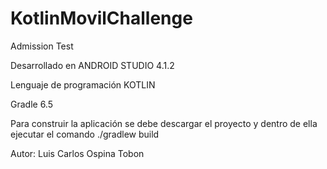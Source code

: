 # KotlinMovilChallenge

Admission Test

Desarrollado en ANDROID STUDIO 4.1.2

Lenguaje de programación KOTLIN

Gradle 6.5

Para construir la aplicación se debe descargar el proyecto y dentro de ella ejecutar el comando ./gradlew build

Autor: Luis Carlos Ospina Tobon